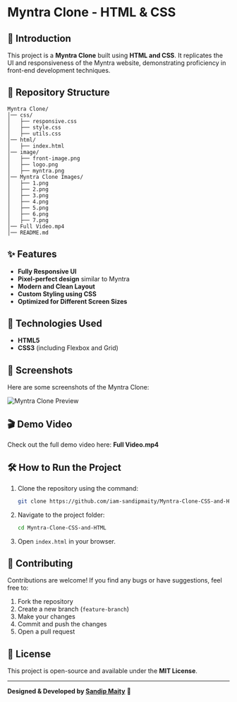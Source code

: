 # Myntra Clone - HTML & CSS

## 📌 Introduction
This project is a **Myntra Clone** built using **HTML and CSS**. It replicates the UI and responsiveness of the Myntra website, demonstrating proficiency in front-end development techniques.

## 📂 Repository Structure
```
Myntra Clone/
│── css/
│   ├── responsive.css
│   ├── style.css
│   ├── utils.css
│── html/
│   ├── index.html
│── image/
│   ├── front-image.png
│   ├── logo.png
│   ├── myntra.png
│── Myntra Clone Images/
│   ├── 1.png
│   ├── 2.png
│   ├── 3.png
│   ├── 4.png
│   ├── 5.png
│   ├── 6.png
│   ├── 7.png
│── Full Video.mp4
│── README.md
```

## ✨ Features
- **Fully Responsive UI**
- **Pixel-perfect design** similar to Myntra
- **Modern and Clean Layout**
- **Custom Styling using CSS**
- **Optimized for Different Screen Sizes**

## 🚀 Technologies Used
- **HTML5**
- **CSS3** (including Flexbox and Grid)

## 📸 Screenshots
Here are some screenshots of the Myntra Clone:

![Myntra Clone Preview](image/front-image.png)

## 🎬 Demo Video
Check out the full demo video here: **Full Video.mp4**

## 🛠️ How to Run the Project
1. Clone the repository using the command:
   ```sh
   git clone https://github.com/iam-sandipmaity/Myntra-Clone-CSS-and-HTML.git
   ```
2. Navigate to the project folder:
   ```sh
   cd Myntra-Clone-CSS-and-HTML
   ```
3. Open `index.html` in your browser.

## 🤝 Contributing
Contributions are welcome! If you find any bugs or have suggestions, feel free to:
1. Fork the repository
2. Create a new branch (`feature-branch`)
3. Make your changes
4. Commit and push the changes
5. Open a pull request

## 📝 License
This project is open-source and available under the **MIT License**.

---
**Designed & Developed by [Sandip Maity](https://www.linkedin.com/in/iam-sandipmaity)** 🚀

